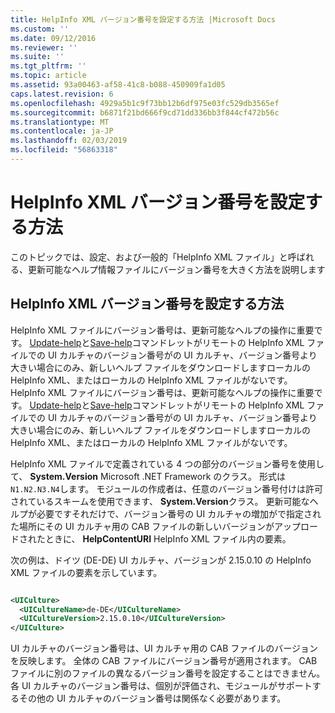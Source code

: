 ```yaml
---
title: HelpInfo XML バージョン番号を設定する方法 |Microsoft Docs
ms.custom: ''
ms.date: 09/12/2016
ms.reviewer: ''
ms.suite: ''
ms.tgt_pltfrm: ''
ms.topic: article
ms.assetid: 93a00463-af58-41c8-b088-450909fa1d05
caps.latest.revision: 6
ms.openlocfilehash: 4929a5b1c9f73bb12b6df975e03fc529db3565ef
ms.sourcegitcommit: b6871f21bd666f9cd71dd336bb3f844cf472b56c
ms.translationtype: MT
ms.contentlocale: ja-JP
ms.lasthandoff: 02/03/2019
ms.locfileid: "56863318"
---
```

# <a name="how-to-set-helpinfo-xml-version-numbers"></a>HelpInfo XML バージョン番号を設定する方法

このトピックでは、設定、および一般的「HelpInfo XML ファイル」と呼ばれる、更新可能なヘルプ情報ファイルにバージョン番号を大きく方法を説明します

## <a name="how-to-set-helpinfo-xml-version-numbers"></a>HelpInfo XML バージョン番号を設定する方法

HelpInfo XML ファイルにバージョン番号は、更新可能なヘルプの操作に重要です。 [Update-help](/powershell/module/Microsoft.PowerShell.Core/Update-Help)と[Save-help](/powershell/module/Microsoft.PowerShell.Core/Update-Help)コマンドレットがリモートの HelpInfo XML ファイルでの UI カルチャのバージョン番号がの UI カルチャ、バージョン番号より大きい場合にのみ、新しいヘルプ ファイルをダウンロードしますローカルの HelpInfo XML、またはローカルの HelpInfo XML ファイルがないです。
HelpInfo XML ファイルにバージョン番号は、更新可能なヘルプの操作に重要です。 [Update-help](/powershell/module/Microsoft.PowerShell.Core/Update-Help)と[Save-help](/powershell/module/Microsoft.PowerShell.Core/Update-Help)コマンドレットがリモートの HelpInfo XML ファイルでの UI カルチャのバージョン番号がの UI カルチャ、バージョン番号より大きい場合にのみ、新しいヘルプ ファイルをダウンロードしますローカルの HelpInfo XML、またはローカルの HelpInfo XML ファイルがないです。

HelpInfo XML ファイルで定義されている 4 つの部分のバージョン番号を使用して、 **System.Version** Microsoft .NET Framework のクラス。 形式は`N1.N2.N3.N4`します。 モジュールの作成者は、任意のバージョン番号付けは許可されているスキームを使用できます、 **System.Version**クラス。 更新可能なヘルプが必要ですそれだけで、バージョン番号の UI カルチャの増加がで指定された場所にその UI カルチャ用の CAB ファイルの新しいバージョンがアップロードされたときに、 **HelpContentURI** HelpInfo XML ファイル内の要素。

次の例は、ドイツ (DE-DE) UI カルチャ、バージョンが 2.15.0.10 の HelpInfo XML ファイルの要素を示しています。

```xml

<UICulture>
  <UICultureName>de-DE</UICultureName>
  <UICultureVersion>2.15.0.10</UICultureVersion>
</UICulture>
```

UI カルチャのバージョン番号は、UI カルチャ用の CAB ファイルのバージョンを反映します。 全体の CAB ファイルにバージョン番号が適用されます。 CAB ファイルに別のファイルの異なるバージョン番号を設定することはできません。 各 UI カルチャのバージョン番号は、個別が評価され、モジュールがサポートするその他の UI カルチャのバージョン番号は関係なく必要があります。